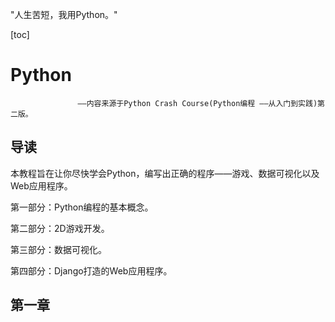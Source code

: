"人生苦短，我用Python。"

[toc]

# Python



```
               ——内容来源于Python Crash Course(Python编程 ——从入门到实践)第二版。
```

## 导读

本教程旨在让你尽快学会Python，编写出正确的程序——游戏、数据可视化以及Web应用程序。

第一部分：Python编程的基本概念。

第二部分：2D游戏开发。

第三部分：数据可视化。

第四部分：Django打造的Web应用程序。

## 第一章



